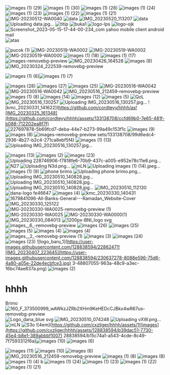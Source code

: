 ![images (1) (29)](https://github.com/cordteyy/hhhh/assets/133138708/29aa924a-2aeb-4b71-893f-50cc7dd883ce)
![images (1) (30)](https://github.com/cordteyy/hhhh/assets/133138708/6a567598-a467-424a-af97-2a4acf049f8a)
![images (1) (28)](https://github.com/cordteyy/hhhh/assets/133138708/72472bf1-b58b-442d-9677-0ea2892e8ea2)
![images (1) (24)](https://github.com/cordteyy/hhhh/assets/133138708/fa1b217d-adaa-4835-9113-a101615104eb)
![images (1) (23)](https://github.com/cordteyy/hhhh/assets/133138708/422de3b0-ab98-4e2b-94d4-f1da4ef50b19)
![images (1) (22)](https://github.com/cordteyy/hhhh/assets/133138708/eae123ef-cd4e-4762-a137-122eb7630221)
![images (1) (21)](https://github.com/cordteyy/hhhh/assets/133138708/cea5b564-eb5a-4f58-875c-8e8db9a858fd)
![IMG-20230512-WA0040](https://github.com/cordteyy/hhhh/assets/133138708/0f184143-b5e3-47b8-87a1-6d11e5922f30)
![data](https://github.com/cordteyy/hhhh/assets/133138708/6cb1c6a4-27df-411e-bfb6-bc47d6838385)
![IMG_20230520_113207](https://github.com/cordteyy/hhhh/assets/133138708/b9325777-a333-4c88-b45d-02f0179490b0)
![data](https://github.com/cordteyy/hhhh/assets/133138708/45b8fcfc-38f8-4d43-89d5-472f82735d77)
![Uploading data.jpg…]()
![titip](https://github.com/cordteyy/hhhh/assets/133138708/4c646279-72de-4701-b1b5-15708d58e180)
![buka1](https://github.com/cordteyy/hhhh/assets/133138708/f1b16980-660e-47c5-b86c-434274807a72)
![logo-lps](https://github.com/cordteyy/hhhh/assets/133138708/4e5665c5-f479-4c0d-9564-76e4b9e06bce)
![logo-ojk](https://github.com/cordteyy/hhhh/assets/133138708/f851335d-f8e1-457b-aa03-9458fab5e2fd)
![Screenshot_2023-05-15-17-44-00-234_com yahoo mobile client android mail](https://github.com/cordteyy/hhhh/assets/133138708/9c1edc52-d078-461d-8dd0-40f4c4cedb38)![atas](https://github.com/cordteyy/hhhh/assets/133138708/512ccf23-9fb1-43ba-a585-f8feeee8ad8b)

![pucok (1)](https://github.com/cordteyy/hhhh/assets/133138708/3c6832c4-7aad-43e1-944f-25372d4e0313)
![IMG-20230519-WA0002](https://github.com/cordteyy/hhhh/assets/133138708/f5475dec-2c80-47b3-ae93-4e3d4e7a14e9)
![IMG-20230519-WA0002](https://github.com/cordteyy/hhhh/assets/133138708/412f8fb5-0ce1-4dc3-9739-a513ca04f0ce)
![IMG-20230519-WA0000](https://github.com/cordteyy/hhhh/assets/133138708/79981ac0-129d-4cca-813d-caa3279843b1)
![images (1) (18)](https://github.com/cordteyy/hhhh/assets/133138708/e3f41bca-d18f-40e7-b736-956766159258)
![images (1) (17)](https://github.com/cordteyy/hhhh/assets/133138708/8ff0e38e-44d4-463f-8827-e9fdf8407e23)
![images-removebg-preview](https://github.com/cordteyy/hhhh/assets/133138708/d778f30a-b8a3-45cc-a4ec-c31ab80e8d04)
![IMG_20230426_164528](https://github.com/cordteyy/hhhh/assets/133138708/16c68f86-6960-41a8-8fc4-8108d4a90747)
![images (8)](https://github.com/cordteyy/hhhh/assets/133138708/88db45c0-f63d-4779-8051-1878e3b41964)![IMG_20230324_222539-removebg-preview](https://github.com/cordteyy/hhhh/assets/133138708/97146858-5101-4e24-b3ca-d0a4cf21cbef)

![images (1) (6)](https://github.com/cordteyy/hhhh/assets/133138708/4173ffa3-300b-4fb9-8976-f37a0785014c)![images (1) (7)](https://github.com/cordteyy/hhhh/assets/133138708/3655fc98-fcd4-4e90-a62f-7ae1ea0acded)

![images (28)](https://github.com/cordteyy/hhhh/assets/133138708/479b3585-5695-40ec-a83d-771be697dedb)
![images (27)](https://github.com/cordteyy/hhhh/assets/133138708/4ef58f31-403d-4a3f-9ac4-6b7956d10ef0)
![images (25)](https://github.com/cordteyy/hhhh/assets/133138708/dbb4986a-4894-4003-b905-51f81211a27b)
![IMG-20230516-WA0042](https://github.com/cordteyy/hhhh/assets/133138708/eb29c70f-c432-4bb7-acb7-d775e06e1909)
![IMG-20230516-WA0042](https://github.com/cordteyy/hhhh/assets/133138708/1755404f-89ab-4ce5-9aab-2f861fd9653a)
![IMG_20230516_212459-removebg-preview](https://github.com/cordteyy/hhhh/assets/133138708/70f13e50-524e-4ab9-a2b6-296dd2572947)
![images (1) (8)](https://github.com/cordteyy/hhhh/assets/133138708/321564ce-980f-437b-9490-e24776601d1d)
![images (14)](https://github.com/cordteyy/hhhh/assets/133138708/0a94b15f-b800-49be-a63d-2662fe0bd27a)
![images (12)](https://github.com/cordteyy/hhhh/assets/133138708/3fa23b70-d848-469d-882e-4b62e56fed82)
![images (5)](https://github.com/cordteyy/hhhh/assets/133138708/d8003289-12bc-4a2e-8441-6644768eb4b8)
![QoL](https://github.com/cordteyy/hhhh/assets/133138708/99a26d7f-871f-4817-8943-a6699c7be99e)
![IMG_20230516_130257](https://github.com/cordteyy/hhhh/assets/133138708/278d14f1-46e6-4fa9-ad33-9aa6428dd4df)
![Uploading IMG_20230516_130257.jpg…]()
![kmc_20230331_141622](https://github.com/cordteyy/hhhh/as![IMG_20230325_161348](https://github.com/cordteyy/hhhh/assets/133138708/ccfd69b0-7e65-481f-b088-712202ea8f7f)
![227697878-5b69fcd7-deba-44e7-b273-99a49c153f1c](https://github.com/cordteyy/hhhh/assets/133138708/a1c29228-955e-47b0-a2e3-27397ed19852)
![images (9)](https://github.com/cordteyy/hhhh/assets/133138708/cf53e916-02f3-4b8c-9107-918d4cc46ea4)
![images (8)](https://github.com/cordteyy/hhhh/assets/133138708/454ffc6d-abab-4f44-9295-02551756e0c4)
![images-removebg-preview](https://github.com/cordteyy/hhhh/assets/133138708/ec763944-66fc-4a7f-8ebb-13524f5ef707)
sets/133138708/99d6edc4-2936-4b27-b2c4-271ca8ebf5f4)
![images (1) (13)](https://github.com/cordteyy/hhhh/assets/133138708/83cc2293-a4af-4232-aac1-b251e267c60e)![Uploading IMG_20230516_130257.jpg…]()

![images (13)](https://github.com/cordteyy/hhhh/assets/133138708/52ecd2d2-e235-4fef-b278-dd786f40e36b)
![images (2)](https://github.com/cordteyy/hhhh/assets/133138708/cb0e90ac-6a0b-482b-ab40-459795ad127c)
![images (23)](https://github.com/cordteyy/hhhh/assets/133138708/74fd7a60-766f-4187-99d8-7ff21d9e0db2)
![Uploading 228746906-f7818fe6-70b9-437c-a005-e952e78c11e8.png…]()
![N27](https://github.com/cxzliger/hhhh/assets/128838594/f232c56a-b1e4-49bf-bfd8-1c3b5186d895)
![Uploading N3d.png…]()
![mLN](https://github.com/cxzliger/hhhh/assets/128838594/352cec0f-629e-4ddb-b4f9-3496fd79051e)
![Uploading images (1) (14).jpeg…]()
![images (1) (9)](https://github.com/cxzliger/hhhh/assets/128838594/8d11e697-589f-4406-973d-8fbc8479685f)
![phone brimo](https://github.com/cxzliger/hhhh/assets/128838594/5ea663e7-f506-4375-babc-bbad9156b869)
![Uploading phone brimo.png…]()
![Uploading IMG_20230510_140828.jpg…]()
![Uploading IMG_20230510_140828.jpg…]()
![Uploading IMG_20230510_140828.jpg…]()
![IMG_20230510_112130](https://github.com/cxzliger/hhhh/assets/128838594/b79d55e6-7716-49dd-9771-e8b9a7168eef)
![dana-logo fe46647](https://github.com/cxzliger/hhhh/assets/128838594/b8f07b9f-6b47-4294-85b8-9504b96e2786)
![images (4)](https://user-images.githubusercontent.com/128838594/230635990-6f9b5517-66b4-4221-8ada-cb4f6a2f5070.png)
![kmc_20230330_140431](https://user-images.githubusercontent.com/128838594/228756386-49be58a2-4238-44fc-9ef6-41291474c5fa.jpg)
![1679841096-All-Banks-General---Ramadan_Website-Cover](https://user-images.githubusercontent.com/128838594/228746906-f7818fe6-70b9-437c-a005-e952e78c11e8.png)
![IMG_20230330_125122](https://user-images.githubusercontent.com/128838594/228742220-1e7e6e8c-4f94-4d04-871c-47dae1ec3248.jpg)
![IMG-20230330-WA0025-removebg-preview (1)](https://user-images.githubusercontent.com/128838594/228732463-ae00198e-b835-4f9a-9040-7ed902cc22af.png)
![IMG-20230330-WA0025](https://user-images.githubusercontent.com/128838594/228732248-66afdad7-4958-4753-b95e-5cf99e167070.jpg)
![IMG-20230330-WA0000(1)](https://user-images.githubusercontent.com/128838594/228717579-53035719-53b9-42f9-8f69-4cacea0b9354.jpg)
![IMG_20230330_084013](https://user-images.githubusercontent.com/128838594/228706035-86b66e80-5468-4648-a0ab-39d01d73119b.jpg)
![1200px-BNI_logo svg](https://user-images.githubusercontent.com/128838594/228646334-1220d0ac-e82a-447b-b8d8-04704e536c81.png)
![images__6_-removebg-preview](https://user-images.githubusercontent.com/128838594/228641969-dbc98687-a8e9-4562-889b-5af523943d69.png)
![images (26)](https://user-images.githubusercontent.com/128838594/228641987-876facd9-90bf-4dad-b2dc-a3fb1ec003c9.jpeg)
![images (25)](https://user-images.githubusercontent.com/128838594/228641994-1afcada8-c0f0-4ec7-a66b-14e80b678a6c.jpeg)
![images (5)](https://user-images.githubusercontent.com/128838594/228633285-9e3c6569-9d2d-4dc4-a692-c9b7abc2c763.png)
![images (4)](https://user-images.githubusercontent.com/128838594/228631514-c42a43e1-4841-462a-a0f2-7a0c81250f18.png)
![images (4)](https://user-images.githubusercontent.com/128838594/228631707-d39c67a1-9de4-42d6-9360-f5b947830d97.png)
![images__2_-removebg-preview (1)](https://user-images.githubusercontent.com/128838594/228629308-495c2d33-7ec0-45ae-bd47-bdd72bd17ae7.png)
![images (3)](https://user-images.githubusercontent.com/128838594/228626116-49132aee-c710-4bcb-ba47-18d085497106.png)
![images (24)](https://user-images.githubusercontent.com/128838594/228626124-5cc82f74-7c25-48c0-817d-ee6c81359a47.jpeg)
![images (23)](https://user-images.githubusercontent.com/128838594/228624696-7cd32862-6916-4e5d-b0f7-dc6a2fe7369f.jpeg)
![logo_baru_1](https://user-images.githubusercontent.com/128838594/22862471![IMG_20230407_223645](https://user-images.githubusercontent.com/128838594/230637278-8088e596-75d6-4a80-a05e-22de4ecbfce3.jpg)
3-48807055-963a-48c9-a3ec-16bc74ae837a.png)
![images (2)](https://user-images.githubusercontent.com/128838594/228624718-2b80a707-cce0-4685-9389-9a1c9b34d567.png)
# hhhh
Brimo
![160_F_373500999_wAWkzJZRb2XHm9KeHEDcCJBkx4wR67us-removebg-preview](https://user-images.githubusercontent.com/128838594/228630838-d6e96607-a153-4055-b99e-5dedfd1f0f24.png)
![Logo_dana_blue svg](https://user-images.githubusercontent.com/128838594/228728584-510c81fe-1a74-4d78-97c5-225bfb371136.png)
![IMG_20230510_074248](https://github.com/cxzliger/hhhh/assets/128838594/c5d0c269-c5d4-4e12-9ac0-e2e5d65d8e27)
![Uploading vXW.png…]()
![mLN](https://github.com/cxzliger/hhhh/assets/128838594/77676988-22bb-414b-97c7-40b53de3ff24)
![S3o](https://github.com/cxzliger/hhhh/assets/128838594/ce05ff53-2f5e-4541-b625-8408b20afd73)
![4em](https://github.com/cxzliger/hhhh/assets/1![images](https://github.com/cxzliger/hhhh/assets/128838594/b39dac51-7730-45e4-b8e1-389abbbf1007)
28838594/b15c74a1-a543-4cde-8c49-7f7593312f6a)![images (10)](https://github.com/cxzliger/hhhh/assets/128838594/c56268b0-55a6-4ef6-8c71-e75e45846172)
![images (6)](https://github.com/cxzliger/hhhh/assets/128838594/33e51766-02bc-438b-9968-dd4b5879b427)

![images (11)](https://github.com/cordteyy/hhhh/assets/133138708/2da0351f-5fd6-4547-883d-8c71950b47e8)
![images (10)](https://github.com/cordteyy/hhhh/assets/133138708/851fe86e-2a4a-4292-931f-c699115e7a1b)
![images (6)](https://github.com/cordteyy/hhhh/assets/133138708/766d4323-63d6-4b1f-a18a-263dff87db11)
![IMG_20230516_212459-removebg-preview](https://github.com/cordteyy/hhhh/assets/133138708/5eb4f52c-83cc-4d8a-aa7f-b513805a03ac)
![images (1) (8)](https://github.com/cordteyy/hhhh/assets/133138708/a7ea79e8-790a-42d8-9096-4fbe6a2d8f28)
![images (8)](https://github.com/cordteyy/hhhh/assets/133138708/111e47a8-2bbf-46b2-9e15-3a5b01ba0d07)
![images (1) (4)](https://github.com/cordteyy/hhhh/assets/133138708/c475dddc-cea6-43df-b8e1-e8e7c4992d92)
b
![images (1) (24)](https://github.com/cordteyy/hhhh/assets/133138708/1d028acf-05a1-4958-a669-0bf5a081be20)
![images (1) (23)](https://github.com/cordteyy/hhhh/assets/133138708/d363251b-20c6-4caa-b6b7-1a8c20ecca50)
![images (1) (22)](https://github.com/cordteyy/hhhh/assets/133138708/8880ae25-b92b-42c7-a119-547baf409b6d)
![images (1) (21)](https://github.com/cordteyy/hhhh/assets/133138708/17c1e66e-8a33-4a9f-9f10-547b584a3e57)
